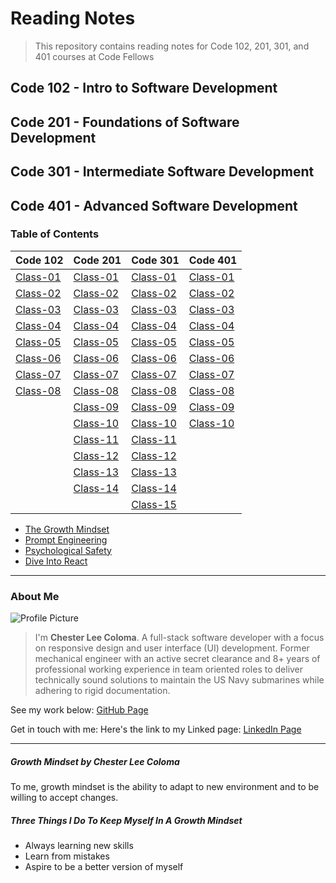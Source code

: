 # Reading Notes
> This repository contains reading notes for Code 102, 201, 301, and 401 courses at Code Fellows

## Code 102 - Intro to Software Development
## Code 201 - Foundations of Software Development
## Code 301 - Intermediate Software Development
## Code 401 - Advanced Software Development

### Table of Contents

| Code 102 | Code 201 | Code 301 | Code 401 |
| ----------- | ----------- | ----------- | ----------- | 
| [Class-01](./code-102/class-01.md) | [Class-01](./code-201/class-01.md) | [Class-01](./code-301/class-01.md) | [Class-01](./code-401/class-01.md) | 
| [Class-02](./code-102/class-02.md) | [Class-02](./code-201/class-02.md) | [Class-02](./code-301/class-02.md) | [Class-02](./code-401/class-02.md) | 
| [Class-03](./code-102/class-03.md) | [Class-03](./code-201/class-03.md) | [Class-03](./code-301/class-03.md) | [Class-03](./code-401/class-03.md) | 
| [Class-04](./code-102/class-04.md) | [Class-04](./code-201/class-04.md) | [Class-04](./code-301/class-04.md) | [Class-04](./code-401/class-04.md) | 
| [Class-05](./code-102/class-05.md) | [Class-05](./code-201/class-05.md) | [Class-05](./code-301/class-05.md) | [Class-05](./code-401/class-05.md) | 
| [Class-06](./code-102/class-06.md) | [Class-06](./code-201/class-06.md) | [Class-06](./code-301/class-06.md) | [Class-06](./code-401/class-06.md) | 
| [Class-07](./code-102/class-07.md) | [Class-07](./code-201/class-07.md) | [Class-07](./code-301/class-07.md) | [Class-07](./code-401/class-07.md) | 
| [Class-08](./code-102/class-08.md) | [Class-08](./code-201/class-08.md) | [Class-08](./code-301/class-08.md) | [Class-08](./code-401/class-08.md) | 
| | [Class-09](./code-201/class-09.md) | [Class-09](./code-301/class-09.md) | [Class-09](./code-401/class-09.md) | 
| | [Class-10](./code-201/class-10.md) | [Class-10](./code-301/class-10.md) | [Class-10](./code-401/class-10.md) | 
| | [Class-11](./code-201/class-11.md) | [Class-11](./code-301/class-11.md) | | 
| | [Class-12](./code-201/class-12.md) | [Class-12](./code-301/class-12.md) | | 
| | [Class-13](./code-201/class-13.md) | [Class-13](./code-301/class-13.md) | | 
| | [Class-14](./code-201/class-14.md) | [Class-14](./code-301/class-14.md) | | 
| | | [Class-15](./code-301/class-15.md) | | 

* [The Growth Mindset](growth-mindset.md)
* [Prompt Engineering](prompt-engineering.md)
* [Psychological Safety](psychological-safety.md)
* [Dive Into React](dive-into-react.md)

---

### About Me
![Profile Picture](https://avatars.githubusercontent.com/u/104961833?s=400&u=842fa7c8bb9c0fbfcf956655c2b13dff928e128d&v=4)
> I'm **Chester Lee Coloma**. A full-stack software developer with a focus on responsive design and user interface (UI) development. Former mechanical engineer with an active secret clearance and 8+ years of professional working experience in team oriented roles to deliver technically sound solutions to maintain the US Navy submarines while adhering to rigid documentation. 

See my work below:
[GitHub Page](https://github.com/cleecoloma)

Get in touch with me:
Here's the link to my Linked page:
[LinkedIn Page](https://www.linkedin.com/in/chesterleecoloma/)

---

##### Growth Mindset by Chester Lee Coloma
To me, growth mindset is the ability to adapt to new environment and to be willing to accept changes.

##### Three Things I Do To Keep Myself In A Growth Mindset
* Always learning new skills
* Learn from mistakes
* Aspire to be a better version of myself
